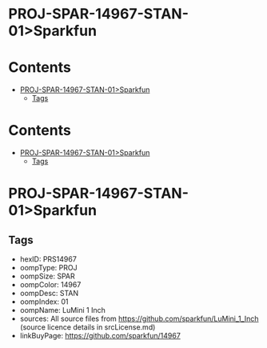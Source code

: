 
PROJ-SPAR-14967-STAN-01>Sparkfun
================================

Contents
========

* [PROJ-SPAR-14967-STAN-01>Sparkfun](#proj-spar-14967-stan-01sparkfun)
	* [Tags](#tags)

Contents
========

* [PROJ-SPAR-14967-STAN-01>Sparkfun](#proj-spar-14967-stan-01sparkfun)
	* [Tags](#tags)

# PROJ-SPAR-14967-STAN-01>Sparkfun

## Tags

- hexID: PRS14967
- oompType: PROJ
- oompSize: SPAR
- oompColor: 14967
- oompDesc: STAN
- oompIndex: 01
- oompName: LuMini 1 Inch
- sources: All source files from https://github.com/sparkfun/LuMini_1_Inch (source licence details in srcLicense.md)
- linkBuyPage: https://github.com/sparkfun/14967
